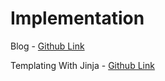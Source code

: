 # Implementation

Blog - [Github Link](https://github.com/grandeurkoe/100-days-of-code-the-complete-python-pro-bootcamp/tree/65481068029cfc0f5e7bd703b6c6fcc734f4a367/day-057-templating-with-jinja-in-flask-application/blog)

Templating With Jinja - [Github Link](https://github.com/grandeurkoe/100-days-of-code-the-complete-python-pro-bootcamp/tree/65481068029cfc0f5e7bd703b6c6fcc734f4a367/day-057-templating-with-jinja-in-flask-application/templating-with-jinja)